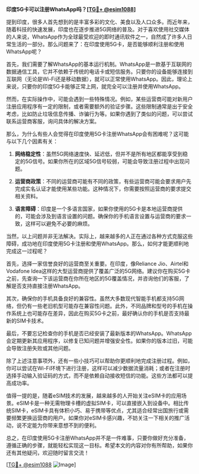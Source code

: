 **印度5G卡可以注册WhatsApp吗？[[TG💪+ @esim1088](https://t.me/s/esim1088)]**

提到印度，很多人首先想到的是丰富多彩的文化、美食以及人口众多。而近年来，随着科技的快速发展，印度也在逐步推进5G网络的普及。对于喜欢使用社交媒体的人来说，WhatsApp作为全球最受欢迎的即时通讯软件之一，自然成了许多人日常生活的一部分。那么问题来了：在印度使用5G卡，是否能够顺利注册和使用WhatsApp呢？

首先，我们需要了解WhatsApp的基本运行机制。WhatsApp是一款基于互联网的数据通信工具，它并不依赖于传统的电话卡或短信服务。只要你的设备能够连接到互联网（无论是Wi-Fi还是移动数据），就可以正常使用WhatsApp。因此，理论上来说，只要你的印度5G卡能够正常上网，就完全可以注册并使用WhatsApp。

然而，在实际操作中，可能会遇到一些特殊情况。例如，某些运营商可能对新用户注册应用程序有一定的限制，或者需要额外的验证步骤。这些限制通常是出于安全考虑，比如防止垃圾信息传播、诈骗行为等。如果你遇到了类似的问题，可以尝试联系运营商客服，询问具体的解决方案。

那么，为什么有些人会觉得在印度使用5G卡注册WhatsApp会有困难呢？这可能与以下几个因素有关：

1. **网络稳定性**：虽然5G网络速度快、延迟低，但并不是所有地区都能享受到稳定的5G信号。如果你所在的区域5G信号较弱，可能会导致注册过程中出现问题。
   
2. **运营商政策**：不同的运营商可能有不同的政策，有些运营商可能会要求用户先完成实名认证才能使用某些功能。这种情况下，你需要按照运营商的要求提交相关资料。

3. **语言障碍**：印度是一个多语言国家，如果你使用的5G卡是本地运营商提供的，可能会涉及到语言设置的问题。确保你的手机语言设置与运营商的要求一致，这样可以避免不必要的麻烦。

当然，以上问题并非无法解决。实际上，越来越多的人正在通过各种方式克服这些障碍，成功地在印度使用5G卡注册和使用WhatsApp。那么，如何才能更顺利地完成这一过程呢？

首先，选择一家信誉良好的运营商至关重要。在印度，像Reliance Jio、Airtel和Vodafone Idea这样的大型运营商提供了覆盖广泛的5G网络。建议你在购买5G卡之前，先查询一下该运营商在你所在地区的5G覆盖情况，并咨询他们的客服，了解是否支持直接注册WhatsApp。

其次，确保你的手机具备良好的兼容性。虽然大多数现代智能手机都支持5G网络，但仍有一些老旧机型可能存在兼容性问题。此外，不同品牌和型号的手机在操作系统上也可能存在差异，因此在购买5G卡之前，最好确认你的手机是否支持最新的SIM卡技术。

最后，不要忘记检查你的手机是否已经安装了最新版本的WhatsApp。WhatsApp会定期更新其应用程序，以修复已知问题并增强安全性。如果你的版本过旧，可能会导致注册失败或其他问题。

除了上述注意事项外，还有一些小技巧可以帮助你更顺利地完成注册过程。例如，你可以尝试在Wi-Fi环境下进行注册，这样可以减少数据流量消耗；或者在注册时选择手动输入验证码的方式，而不是依赖自动接收短信的功能。这些方法都可以提高成功率。

值得一提的是，随着eSIM技术的发展，越来越多的人开始关注eSIM卡的应用场景。eSIM卡是一种无需物理卡槽的虚拟SIM卡，可以直接嵌入到设备中。相比传统SIM卡，eSIM卡具有体积小巧、易于携带等优点，尤其适合经常出国旅行或需要频繁更换运营商的用户。如果你对eSIM卡感兴趣，不妨关注一下相关的推广活动，说不定能为你带来意想不到的便利。

总之，在印度使用5G卡注册WhatsApp并不是一件难事，只要你做好充分准备，遵循正确的步骤，就能轻松实现这一目标。希望本文的内容对你有所帮助，如果你还有其他疑问，欢迎随时留言交流！

[[TG💪+ @esim1088](https://t.me/s/esim1088) ![Image](https://i.postimg.cc/4NQfJmqS/Snipaste-2025-05-13-00-14-12.png)]